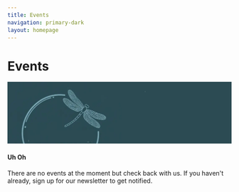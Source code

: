 ```yaml
---
title: Events
navigation: primary-dark
layout: homepage
---
```


<div class="section hero background-off-black">
  <div class="container">
    <hgroup class="fade-out-slow">
      <h1>Events</h1>
    </hgroup>
  </div>
  <div class="scroll-arrow-wrap fade-out-fast">
    <a class="scroll-link scroll-arrow" href="javacript:"></a>
  </div>
  <div class="parallax overlay">
    <img class="fade-out-fast" alt="hero"
      src="assets/images/hero.png">
  </div>
</div>

<div class="section center-align color-primary-dark background-lighten-4 top-gradient">
  <div class="container">
    <div class="row">
      <div class="col s12">
        <h4>Uh Oh</h4>
        <p>There are no events at the moment but check back with us. If you haven't already, sign up for our newsletter to get notified.</p>
      </div>
    </div>
  </div>
</div>
